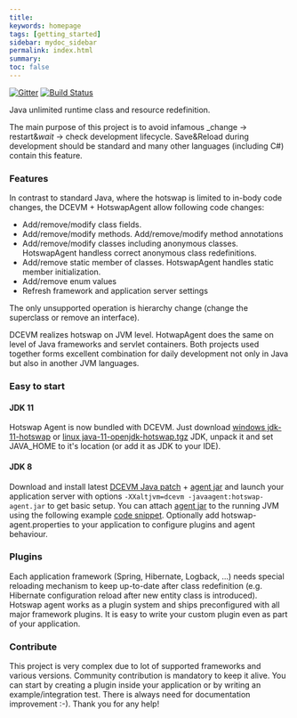 ```yaml
---
title:
keywords: homepage
tags: [getting_started]
sidebar: mydoc_sidebar
permalink: index.html
summary:
toc: false
---
```

[![Gitter](https://badges.gitter.im/Join%20Chat.svg)](https://gitter.im/HotswapProjects/user) [![Build Status](https://travis-ci.org/HotswapProjects/HotswapAgent.svg?branch=master)](https://travis-ci.org/HotswapProjects/HotswapAgent)

Java unlimited runtime class and resource redefinition.

The main purpose of this project is to avoid infamous _change -> restart&*wait* -> check development lifecycle.
Save&Reload during development should be standard and many other languages (including C#) contain this feature.

### Features
In contrast to standard Java, where the hotswap is limited to in-body code changes, the DCEVM + HotswapAgent 
allow following code changes:

* Add/remove/modify class fields.
* Add/remove/modify methods. Add/remove/modify method annotations
* Add/remove/modify classes including anonymous classes. HotswapAgent handless correct anonymous class redefinitions.
* Add/remove static member of classes. HotswapAgent handles static member initialization.
* Add/remove enum values
* Refresh framework and application server settings

The only unsupported operation is hierarchy change (change the superclass or remove an interface). 

DCEVM realizes hotswap on JVM level. HotwapAgent does the same on level of Java frameworks and 
servlet containers. Both projects used together forms excellent combination for daily development not only
in Java but also in another JVM languages.

### Easy to start
#### JDK 11
Hotswap Agent is now bundled with DCEVM. Just download 
[windows jdk-11-hotswap](https://github.com/HotswapProjects/openjdk-jdk11/releases/download/dcevm-11.0.beta/jdk-11-hotswap.zip)
or [linux java-11-openjdk-hotswap.tgz](https://github.com/HotswapProjects/openjdk-jdk11/releases/download/dcevm-11.0.beta/java-11-openjdk-hotswap.tgz) 
JDK, unpack it and set JAVA_HOME to it's location (or add it as JDK to your IDE).

#### JDK 8
Download and install latest [DCEVM Java patch](https://github.com/dcevm/dcevm/releases) +
[agent jar](https://github.com/HotswapProjects/HotswapAgent/releases) and launch your application server
with options `-XXaltjvm=dcevm -javaagent:hotswap-agent.jar` to get basic setup. You can attach [agent jar](https://github.com/HotswapProjects/HotswapAgent/releases) to the running JVM using the following example [code snippet](https://gist.github.com/xnike/a268fc209df52bf1bf09a268e97cef53). Optionally add hotswap-agent.properties to your application to configure plugins and agent behaviour.

### Plugins
Each application framework (Spring, Hibernate, Logback, ...) needs special reloading mechanism to keep
up-to-date after class redefinition (e.g. Hibernate configuration reload after new entity class is introduced).
Hotswap agent works as a plugin system and ships preconfigured with all major framework plugins. It is easy
to write your custom plugin even as part of your application.

### Contribute
This project is very complex due to lot of supported frameworks and various versions. Community contribution
is mandatory to keep it alive. You can start by creating a plugin inside your application or by writing an
example/integration test. There is always need for documentation improvement :-). Thank you for any help!

